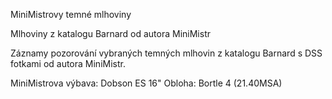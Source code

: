 MiniMistrovy temné mlhoviny 

Mlhoviny z katalogu Barnard od autora MiniMistr

Záznamy pozorování vybraných temných mlhovin z katalogu Barnard s DSS fotkami od autora MiniMistr.

MiniMistrova výbava: Dobson ES 16"
Obloha: Bortle 4 (21.40MSA)
